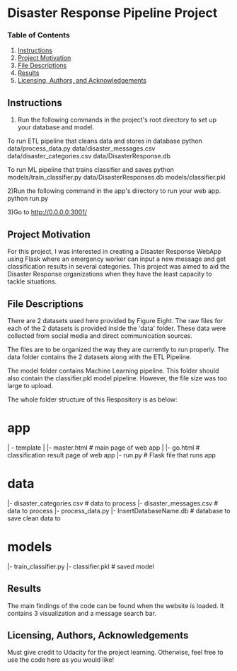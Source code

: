 # Disaster Response Pipeline Project
### Table of Contents

1. [Instructions](#instructions)
2. [Project Motivation](#motivation)
3. [File Descriptions](#files)
4. [Results](#results)
5. [Licensing, Authors, and Acknowledgements](#licensing)

## Instructions <a name="instructions"></a>

1) Run the following commands in the project's root directory to set up your database and model.

 To run ETL pipeline that cleans data and stores in database python data/process_data.py data/disaster_messages.csv data/disaster_categories.csv data/DisasterResponse.db

To run ML pipeline that trains classifier and saves python models/train_classifier.py data/DisasterResponses.db models/classifier.pkl

2)Run the following command in the app's directory to run your web app. python run.py

3)Go to http://0.0.0.0:3001/ 

## Project Motivation<a name="motivation"></a>

For this project, I was interested in creating a Disaster Response WebApp using Flask where an emergency worker can input a new message and get classification results in several categories. This project was aimed to aid the Disaster Response organizations when they have the least capacity to tackle situations.


## File Descriptions <a name="files"></a>

There are 2 datasets used here provided by Figure Eight.  The raw files for each of the 2 datasets is provided inside the 'data' folder. These data were collected from social media and direct communication sources.  

The files are to be organized the way they are currently to run properly. The data folder contains the 2 datasets along with the ETL Pipeline.

The model folder contains Machine Learning pipeline. This folder should also contain the classifier.pkl model pipeline. However, the file size was too large to upload.

The whole folder structure of this Respository is as below:

# app
| - template
| |- master.html # main page of web app
| |- go.html # classification result page of web app
|- run.py # Flask file that runs app

# data
|- disaster_categories.csv # data to process
|- disaster_messages.csv # data to process
|- process_data.py
|- InsertDatabaseName.db # database to save clean data to

# models
|- train_classifier.py
|- classifier.pkl # saved model

## Results<a name="results"></a>

The main findings of the code can be found when the website is loaded. It contains 3 visualization and a message search bar.


## Licensing, Authors, Acknowledgements<a name="licensing"></a>

Must give credit to Udacity for the project learning.  Otherwise, feel free to use the code here as you would like! 
